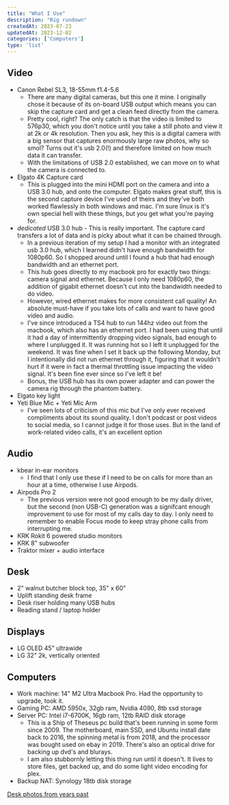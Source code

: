 ```yaml
---
title: "What I Use"
description: "Rig rundown"
createdAt: 2023-07-23
updatedAt: 2023-12-02
categories: ['Computers']
type: 'list'
---
```


## Video
- Canon Rebel SL3, 18-55mm f1.4-5.6
	- There are many digital cameras, but this one it mine. I originally chose it because of its on-board USB output which means you can skip the capture card and get a clean feed directly from the camera. 
	- Pretty cool, right? The only catch is that the video is limited to 576p30, which you don't notice until you take a still photo and view it at 2k or 4k resolution. Then you ask, hey this is a digital camera with a big sensor that captures enormously large raw photos, why so smol? Turns out it's usb 2.0(!) and therefore limited on how much data it can transfer.
	- With the limitations of USB 2.0 established, we can move on to what the camera is connected to. 
- Elgato 4K Capture card
	- This is plugged into the mini HDMI port on the camera and into a USB 3.0 hub, and onto the computer. Elgato makes great stuff, this is the second capture device I've used of theirs and they've both worked flawlessly in both windows and mac. I'm sure linux is it's own special hell with these things, but you get what you're paying for.
- *dedicated* USB 3.0 hub - This is really important. The capture card transfers a lot of data and is picky about what it can be chained through.
	- In a previous iteration of my setup I had a monitor with an integrated usb 3.0 hub, which I learned didn't have enough bandwidth for 1080p60. So I shopped around until I found a hub that had enough bandwidth and an ethernet port.
	- This hub goes directly to my macbook pro for exactly two things: camera signal and ethernet. Because I only need 1080p60, the addition of gigabit ethernet doesn't cut into the bandwidth needed to do video.
	- However, wired ethernet makes for more consistent call quality! An absolute must-have if you take lots of calls and want to have good video and audio.  
	- I've since introduced a TS4 hub to run 144hz video out from the macbook, which also has an ethernet port. I had been using that until it had a day of intermittently dropping video signals, bad enough to where I unplugged it. It was running hot so I left it unplugged for the weekend. It was fine when I set it back up the following Monday, but I intentionally did not run ethernet through it, figuring that it wouldn't hurt if it were in fact a thermal throttling issue impacting the video signal. It's been fine ever since so I've left it be!
	- Bonus, the USB hub has its own power adapter and can power the camera rig through the phantom battery.
- Elgato key light
- Yeti Blue Mic + Yeti Mic Arm
	- I've seen lots of criticism of this mic but I've only ever received compliments about its sound quality. I don't podcast or post videos to social media, so I cannot judge it for those uses. But in the land of work-related video calls, it's an excellent option

## Audio
- kbear in-ear monitors
	- I find that I only use these if I need to be on calls for more than an hour at a time, otherwise I use Airpods.
- Airpods Pro 2
	- The previous version were not good enough to be my daily driver, but the second (non USB-C) generation was a signifcant enough improvement to use for most of my calls day to day. I only need to remember to enable Focus mode to keep stray phone calls from interrupting me.
- KRK Rokit 6 powered studio monitors
- KRK 8" subwoofer
- Traktor mixer + audio interface

## Desk
- 2" walnut butcher block top, 35" x 60"
- Uplift standing desk frame
- Desk riser holding many USB hubs
- Reading stand / laptop holder

## Displays
- LG OLED 45" ultrawide
- LG 32" 2k, vertically oriented

## Computers
- Work machine: 14" M2 Ultra Macbook Pro. Had the opportunity to upgrade, took it.
- Gaming PC: AMD 5950x, 32gb ram, Nvidia 4090, 8tb ssd storage
- Server PC: Intel i7-6700K, 16gb ram, 12tb RAID disk storage
	- This is a Ship of Theseus pc build that's been running in some form since 2009. The motherboard, main SSD, and Ubuntu install date back to 2016, the spinning metal is from 2018, and the processor was bought used on ebay in 2019. There's also an optical drive for backing up dvd's and blurays.
	- I am also stubbornly letting this thing run until it doesn't. It lives to store files, get backed up, and do some light video encoding for plex.
- Backup NAT: Synology 18tb disk storage


[Desk photos from years past](https://hellsite.sambreed.dev/sambreed/status/1300590149382807552/) 